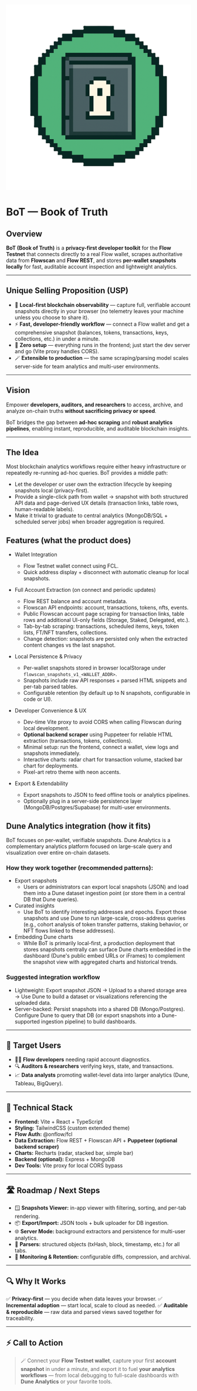 ![BoT — Book of Truth](logo.png)

# BoT — Book of Truth

## Overview

**BoT (Book of Truth)** is a **privacy-first developer toolkit** for the **Flow Testnet** that connects directly to a real Flow wallet, scrapes authoritative data from **Flowscan** and **Flow REST**, and stores **per-wallet snapshots locally** for fast, auditable account inspection and lightweight analytics.

---

## Unique Selling Proposition (USP)

* 🧠 **Local-first blockchain observability** — capture full, verifiable account snapshots directly in your browser (no telemetry leaves your machine unless you choose to share it).
* ⚡ **Fast, developer-friendly workflow** — connect a Flow wallet and get a comprehensive snapshot (balances, tokens, transactions, keys, collections, etc.) in under a minute.
* 🧩 **Zero setup** — everything runs in the frontend; just start the dev server and go (Vite proxy handles CORS).
* 🪄 **Extensible to production** — the same scraping/parsing model scales server-side for team analytics and multi-user environments.

---

## Vision

Empower **developers, auditors, and researchers** to access, archive, and analyze on-chain truths **without sacrificing privacy or speed**.

BoT bridges the gap between **ad-hoc scraping** and **robust analytics pipelines**, enabling instant, reproducible, and auditable blockchain insights.

---

## The Idea

Most blockchain analytics workflows require either heavy infrastructure or repeatedly re-running ad-hoc queries. BoT provides a middle path:
- Let the developer or user own the extraction lifecycle by keeping snapshots local (privacy-first).
- Provide a single-click path from wallet → snapshot with both structured API data and page-derived UX details (transaction links, table rows, human-readable labels).
- Make it trivial to graduate to central analytics (MongoDB/SQL + scheduled server jobs) when broader aggregation is required.

## Features (what the product does)

- Wallet Integration
  - Flow Testnet wallet connect using FCL.
  - Quick address display + disconnect with automatic cleanup for local snapshots.

- Full Account Extraction (on connect and periodic updates)
  - Flow REST balance and account metadata.
  - Flowscan API endpoints: account, transactions, tokens, nfts, events.
  - Public Flowscan account page scraping for transaction links, table rows and additional UI-only fields (Storage, Staked, Delegated, etc.).
  - Tab-by-tab scraping: transactions, scheduled items, keys, token lists, FT/NFT transfers, collections.
  - Change detection: snapshots are persisted only when the extracted content changes vs the last snapshot.

- Local Persistence & Privacy
  - Per-wallet snapshots stored in browser localStorage under `flowscan_snapshots_v1_<WALLET_ADDR>`.
  - Snapshots include raw API responses + parsed HTML snippets and per-tab parsed tables.
  - Configurable retention (by default up to N snapshots, configurable in code or UI).

- Developer Convenience & UX
  - Dev-time Vite proxy to avoid CORS when calling Flowscan during local development.
  - **Optional backend scraper** using Puppeteer for reliable HTML extraction (transactions, tokens, collections).
  - Minimal setup: run the frontend, connect a wallet, view logs and snapshots immediately.
  - Interactive charts: radar chart for transaction volume, stacked bar chart for deployments.
  - Pixel-art retro theme with neon accents.

- Export & Extendability
  - Export snapshots to JSON to feed offline tools or analytics pipelines.
  - Optionally plug in a server-side persistence layer (MongoDB/Postgres/Supabase) for multi-user environments.

## Dune Analytics integration (how it fits)

BoT focuses on per-wallet, verifiable snapshots. Dune Analytics is a complementary analytics platform focused on large-scale query and visualization over entire on-chain datasets.

### How they work together (recommended patterns):
- Export snapshots
  - Users or administrators can export local snapshots (JSON) and load them into a Dune dataset ingestion point (or store them in a central DB that Dune queries).
- Curated insights
  - Use BoT to identify interesting addresses and epochs. Export those snapshots and use Dune to run large-scale, cross-address queries (e.g., cohort analysis of token transfer patterns, staking behavior, or NFT flows linked to these addresses).
- Embedding Dune charts
  - While BoT is primarily local-first, a production deployment that stores snapshots centrally can surface Dune charts embedded in the dashboard (Dune's public embed URLs or iFrames) to complement the snapshot view with aggregated charts and historical trends.

### Suggested integration workflow
- Lightweight: Export snapshot JSON → Upload to a shared storage area → Use Dune to build a dataset or visualizations referencing the uploaded data.
- Server-backed: Persist snapshots into a shared DB (Mongo/Postgres). Configure Dune to query that DB (or export snapshots into a Dune-supported ingestion pipeline) to build dashboards.


---

## 🎯 Target Users

* 👨‍💻 **Flow developers** needing rapid account diagnostics.
* 🔍 **Auditors & researchers** verifying keys, state, and transactions.
* 📈 **Data analysts** promoting wallet-level data into larger analytics (Dune, Tableau, BigQuery).

---

## 🧰 Technical Stack

* **Frontend:** Vite + React + TypeScript
* **Styling:** TailwindCSS (custom extended theme)
* **Flow Auth:** @onflow/fcl
* **Data Extraction:** Flow REST + Flowscan API + **Puppeteer (optional backend scraper)**
* **Charts:** Recharts (radar, stacked bar, simple bar)
* **Backend (optional):** Express + MongoDB
* **Dev Tools:** Vite proxy for local CORS bypass

---

## 🛣️ Roadmap / Next Steps

* 🪟 **Snapshots Viewer:** in-app viewer with filtering, sorting, and per-tab rendering.
* 📦 **Export/Import:** JSON tools + bulk uploader for DB ingestion.
* 🌐 **Server Mode:** background extractors and persistence for multi-user analytics.
* 🧩 **Parsers:** structured objects (txHash, block, timestamp, etc.) for all tabs.
* 🧮 **Monitoring & Retention:** configurable diffs, compression, and archival.

---

## 🔍 Why It Works

✅ **Privacy-first** — you decide when data leaves your browser.
✅ **Incremental adoption** — start local, scale to cloud as needed.
✅ **Auditable & reproducible** — raw data and parsed views saved together for traceability.

---


## ⚡ Call to Action

> 🪄 Connect your **Flow Testnet wallet**, capture your first **account snapshot** in under a minute, and export it to fuel **your analytics workflows** — from local debugging to full-scale dashboards with **Dune Analytics** or your favorite tools.